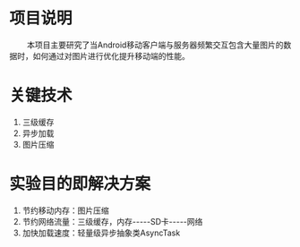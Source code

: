 # 项目说明

&#160;&#160;&#160;&#160;&#160;&#160;&#160;&#160;本项目主要研究了当Android移动客户端与服务器频繁交互包含大量图片的数据时，如何通过对图片进行优化提升移动端的性能。

# 关键技术

1. 三级缓存
2. 异步加载
3. 图片压缩

# 实验目的即解决方案

1. 节约移动内存：图片压缩
2. 节约网络流量：三级缓存，内存-----SD卡-----网络
3. 加快加载速度：轻量级异步抽象类AsyncTask
